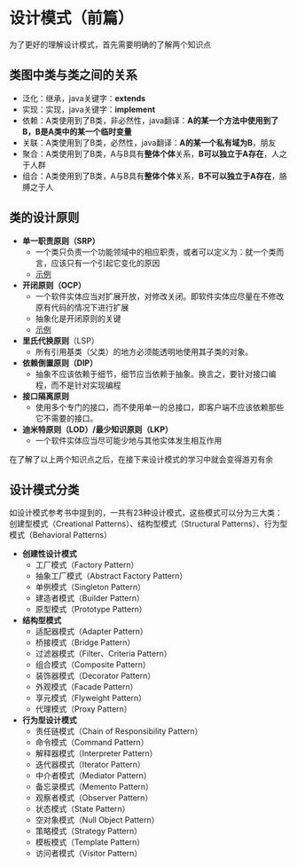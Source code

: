 # 设计模式（前篇）

为了更好的理解设计模式，首先需要明确的了解两个知识点

## 类图中类与类之间的关系

- 泛化：继承，java关键字：**extends**
- 实现：实现，java关键字：**implement**
- 依赖：A类使用到了B类，非必然性，java翻译：**A的某一个方法中使用到了B，B是A类中的某一个临时变量**
- 关联：A类使用到了B类，必然性，java翻译：**A的某一个私有域为B**，朋友
- 聚合：A类使用到了B类，A与B具有**整体个体**关系，**B可以独立于A存在**，人之于人群
- 组合：A类使用到了B类，A与B具有**整体个体**关系，**B不可以独立于A存在**，胳膊之于人

## 类的设计原则

- **单一职责原则（SRP）**
  - 一个类只负责一个功能领域中的相应职责，或者可以定义为：就一个类而言，应该只有一个引起它变化的原因
  - [示例](https://blog.csdn.net/lovelion/article/details/7536542)
- **开闭原则（OCP）**
  - 一个软件实体应当对扩展开放，对修改关闭。即软件实体应尽量在不修改原有代码的情况下进行扩展
  - 抽象化是开闭原则的关键
  - [示例](https://blog.csdn.net/lovelion/article/details/7537584)
- **里氏代换原则**（LSP）
  - 所有引用基类（父类）的地方必须能透明地使用其子类的对象。
- **依赖倒置原则（DIP）**
  - 抽象不应该依赖于细节，细节应当依赖于抽象。换言之，要针对接口编程，而不是针对实现编程
- **接口隔离原则**
  - 使用多个专门的接口，而不使用单一的总接口，即客户端不应该依赖那些它不需要的接口。
- **迪米特原则（LOD）/最少知识原则（LKP）**
  - 一个软件实体应当尽可能少地与其他实体发生相互作用

在了解了以上两个知识点之后，在接下来设计模式的学习中就会变得游刃有余

## 设计模式分类

如设计模式参考书中提到的，一共有23种设计模式，这些模式可以分为三大类：创建型模式（Creational Patterns）、结构型模式（Structural Patterns）、行为型模式（Behavioral Patterns）

- **创建性设计模式**
  - 工厂模式（Factory Pattern）
  - 抽象工厂模式（Abstract Factory Pattern）
  - 单例模式（Singleton Pattern）
  - 建造者模式（Builder Pattern）
  - 原型模式（Prototype Pattern）
- **结构型模式**
  - 适配器模式（Adapter Pattern）
  - 桥接模式（Bridge Pattern）
  - 过滤器模式（Filter、Criteria Pattern）
  - 组合模式（Composite Pattern）
  - 装饰器模式（Decorator Pattern）
  - 外观模式（Facade Pattern）
  - 享元模式（Flyweight Pattern）
  - 代理模式（Proxy Pattern）
- **行为型设计模式**
  - 责任链模式（Chain of Responsibility Pattern）
  - 命令模式（Command Pattern）
  - 解释器模式（Interpreter Pattern）
  - 迭代器模式（Iterator Pattern）
  - 中介者模式（Mediator Pattern）
  - 备忘录模式（Memento Pattern）
  - 观察者模式（Observer Pattern）
  - 状态模式（State Pattern）
  - 空对象模式（Null Object Pattern）
  - 策略模式（Strategy Pattern）
  - 模板模式（Template Pattern）
  - 访问者模式（Visitor Pattern）



